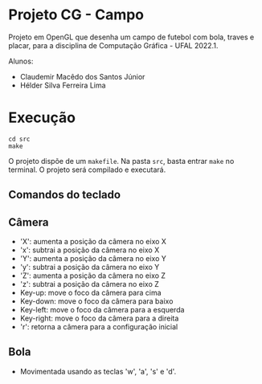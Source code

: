 # Projeto CG - Campo
Projeto em OpenGL que desenha um campo de futebol com bola, traves e placar, para a disciplina de Computação Gráfica - UFAL 2022.1.

Alunos:
- Claudemir Macêdo dos Santos Júnior
- Hélder Silva Ferreira Lima

# Execução
    cd src
    make

O projeto dispõe de um `makefile`. Na pasta `src`, basta entrar `make` no terminal. O projeto será compilado e executará.

## Comandos do teclado

## Câmera
- 'X': aumenta a posição da câmera no eixo X
- 'x': subtrai a posição da câmera no eixo X
- 'Y': aumenta a posição da câmera no eixo Y
- 'y': subtrai a posição da câmera no eixo Y
- 'Z': aumenta a posição da câmera no eixo Z
- 'z': subtrai a posição da câmera no eixo Z
- Key-up: move o foco da câmera para cima
- Key-down: move o foco da câmera para baixo
- Key-left: move o foco da câmera para a esquerda
- Key-right: move o foco da câmera para a direita
- 'r': retorna a câmera para a configuração inicial

## Bola
- Movimentada usando as teclas 'w', 'a', 's' e 'd'. 